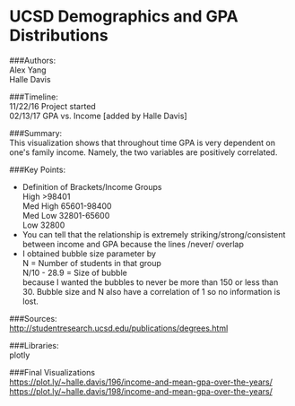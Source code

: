 # UCSD Demographics and GPA Distributions
###Authors:  
Alex Yang  
Halle Davis  

###Timeline:  
11/22/16  Project started  
02/13/17  GPA vs. Income [added by Halle Davis]  

###Summary:  
This visualization shows that throughout time GPA is very dependent on one's family income.
Namely, the two variables are positively correlated. 

###Key Points:   
- Definition of Brackets/Income Groups  
  High >98401  
  Med High 65601-98400  
  Med Low 32801-65600  
  Low 32800
- You can tell that the relationship is extremely striking/strong/consistent between income and GPA because the lines /never/ overlap
- I obtained bubble size parameter by  
  N = Number of students in that group  
  N/10 - 28.9 = Size of bubble  
  because I wanted the bubbles to never be more than 150 or less than 30.
  Bubble size and N also have a correlation of 1 so no information is lost.

###Sources:  
http://studentresearch.ucsd.edu/publications/degrees.html

###Libraries:  
plotly

###Final Visualizations  
https://plot.ly/~halle.davis/196/income-and-mean-gpa-over-the-years/  
https://plot.ly/~halle.davis/198/income-and-mean-gpa-over-the-years/
